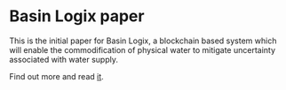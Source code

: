 # Basin Logix paper

This is the initial paper for Basin Logix, a blockchain based system which will enable the commodification of physical water to mitigate uncertainty associated with water supply.

Find out more and read [it](https://github.com/Greenetwork/BLX_whitepaper/raw/main/BLX_whitepaper_20210314.pdf). 
